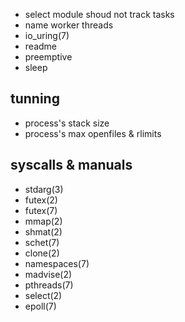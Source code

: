 - select module shoud not track tasks
- name worker threads
- io_uring(7)
- readme
- preemptive
- sleep

## tunning
- process's stack size
- process's max openfiles & rlimits

## syscalls & manuals
- stdarg(3)
- futex(2) 
- futex(7)
- mmap(2)
- shmat(2)
- schet(7)
- clone(2)
- namespaces(7)
- madvise(2)
- pthreads(7)
- select(2)
- epoll(7)
